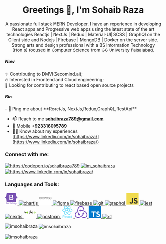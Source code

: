<h1 align="center">Greetings 👋, I'm Sohaib Raza</h1>
<p align="center">A passionate full stack MERN Developer. I have an experience in developing React apps and Progressive web apps using the latest state of the art technologies Reactjs | NextJs | Redux | Material-UI| SCSS | GraphQl on the Client side and Nodejs | Firebase | MongoDB | Docker on the server side. Strong arts and design professional with a BS Information Technology (Hon's) focused in Computer Science from GC University Faisalabad.</p>


<h5>Now</h5>
✨ Contributing to DMVI(Secomind.ai); </br>
🔥 Interested in Frontend and Cloud engineering;</br>
📆 Looking for contributing to react based open source projects

<h5>Bio</h5>
- 🤝 Ping me about **ReactJs, NextJs,Redux,GraphQL,RestApi**

- 📫 Reach to me **sohaibraza789@gmail.com**
- 📱  Mobile <strong>+923316095789</strong>
- 👨‍💻 Know about my experiences [https://www.linkedin.com/in/sohaibraza/](https://www.linkedin.com/in/sohaibraza/)

<h3 align="left">Connect with me:</h3>
<p align="left">
<a href="https://codepen.io/https://codepen.io/sohaibraza789" target="blank"><img align="center" src="https://raw.githubusercontent.com/rahuldkjain/github-profile-readme-generator/master/src/images/icons/Social/codepen.svg" alt="https://codepen.io/sohaibraza789" height="30" width="40" /></a>
<a href="https://twitter.com/im_sohaibraza" target="blank"><img align="center" src="https://raw.githubusercontent.com/rahuldkjain/github-profile-readme-generator/master/src/images/icons/Social/twitter.svg" alt="im_sohaibraza" height="30" width="40" /></a>
<a href="https://linkedin.com/in/https://www.linkedin.com/in/sohaibraza/" target="blank"><img align="center" src="https://raw.githubusercontent.com/rahuldkjain/github-profile-readme-generator/master/src/images/icons/Social/linked-in-alt.svg" alt="https://www.linkedin.com/in/sohaibraza/" height="30" width="40" /></a>
</p>

<h3 align="left">Languages and Tools:</h3>
<p align="left"> <a href="https://getbootstrap.com" target="_blank" rel="noreferrer"> <img src="https://raw.githubusercontent.com/devicons/devicon/master/icons/bootstrap/bootstrap-plain-wordmark.svg" alt="bootstrap" width="40" height="40"/> </a> <a href="https://www.chartjs.org" target="_blank" rel="noreferrer"> <img src="https://www.chartjs.org/media/logo-title.svg" alt="chartjs" width="40" height="40"/> </a> <a href="https://expressjs.com" target="_blank" rel="noreferrer"> <img src="https://raw.githubusercontent.com/devicons/devicon/master/icons/express/express-original-wordmark.svg" alt="express" width="40" height="40"/> </a> <a href="https://www.figma.com/" target="_blank" rel="noreferrer"> <img src="https://www.vectorlogo.zone/logos/figma/figma-icon.svg" alt="figma" width="40" height="40"/> </a> <a href="https://firebase.google.com/" target="_blank" rel="noreferrer"> <img src="https://www.vectorlogo.zone/logos/firebase/firebase-icon.svg" alt="firebase" width="40" height="40"/> </a> <a href="https://git-scm.com/" target="_blank" rel="noreferrer"> <img src="https://www.vectorlogo.zone/logos/git-scm/git-scm-icon.svg" alt="git" width="40" height="40"/> </a> <a href="https://graphql.org" target="_blank" rel="noreferrer"> <img src="https://www.vectorlogo.zone/logos/graphql/graphql-icon.svg" alt="graphql" width="40" height="40"/> </a> <a href="https://developer.mozilla.org/en-US/docs/Web/JavaScript" target="_blank" rel="noreferrer"> <img src="https://raw.githubusercontent.com/devicons/devicon/master/icons/javascript/javascript-original.svg" alt="javascript" width="40" height="40"/> </a> <a href="https://jestjs.io" target="_blank" rel="noreferrer"> <img src="https://www.vectorlogo.zone/logos/jestjsio/jestjsio-icon.svg" alt="jest" width="40" height="40"/> </a> <a href="https://nextjs.org/" target="_blank" rel="noreferrer"> <img src="https://cdn.worldvectorlogo.com/logos/nextjs-2.svg" alt="nextjs" width="40" height="40"/> </a> <a href="https://nodejs.org" target="_blank" rel="noreferrer"> <img src="https://raw.githubusercontent.com/devicons/devicon/master/icons/nodejs/nodejs-original-wordmark.svg" alt="nodejs" width="40" height="40"/> </a> <a href="https://postman.com" target="_blank" rel="noreferrer"> <img src="https://www.vectorlogo.zone/logos/getpostman/getpostman-icon.svg" alt="postman" width="40" height="40"/> </a> <a href="https://reactjs.org/" target="_blank" rel="noreferrer"> <img src="https://raw.githubusercontent.com/devicons/devicon/master/icons/react/react-original-wordmark.svg" alt="react" width="40" height="40"/> </a> <a href="https://redux.js.org" target="_blank" rel="noreferrer"> <img src="https://raw.githubusercontent.com/devicons/devicon/master/icons/redux/redux-original.svg" alt="redux" width="40" height="40"/> </a> <a href="https://www.typescriptlang.org/" target="_blank" rel="noreferrer"> <img src="https://raw.githubusercontent.com/devicons/devicon/master/icons/typescript/typescript-original.svg" alt="typescript" width="40" height="40"/> </a> <a href="https://www.adobe.com/products/xd.html" target="_blank" rel="noreferrer"> <img src="https://cdn.worldvectorlogo.com/logos/adobe-xd.svg" alt="xd" width="40" height="40"/> </a> </p>

<p><img align="left" src="https://github-readme-stats.vercel.app/api/top-langs?username=imsohaibraza&show_icons=true&locale=en&layout=compact" alt="imsohaibraza" /></p>

<p>&nbsp;<img align="center" src="https://github-readme-stats.vercel.app/api?username=imsohaibraza&show_icons=true&locale=en" alt="imsohaibraza" /></p>

<p><img align="center" src="https://github-readme-streak-stats.herokuapp.com/?user=imsohaibraza&" alt="imsohaibraza" /></p>
